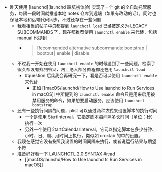 - 昨天使用 [launchd](launchd 踩坑初体验) 实现了一个 git 的全自动托管服务，每隔一段时间就推送本地 notes 仓库到远端（如果有改动的话），同时也保证本地和远端代码同步，不过还存在一些问题
	- 我看相当的帖子中的都提到 `launchctl load` 已经被定义为 LEGACY SUBCOMMANDS 了，现在都推荐使用 `launchctl enable` 来代替，包括 manual 也提到
		- >  Recommended alternative subcommands: bootstrap | bootout | enable | disable
	- 不过我一开始在使用 `launchctl enable` 的时候遇到了一些问题，检索了很久都没有找到答案，网上绝大部分教程都还在用 `launchctl load`
		- #question 后续我会再研究一下，看是否可以使用 `launchctl enable` 来代替
			- 正如 [[macOS/launchd/How to Use launchd to Run Services in macOS]] 中所提到的 `launchctl enable` 命令只是用来启用被禁用服务的命令，如果想要启动服务，应该使用 `launchctl bootstrap`
	- 还有一些执行间隔的问题，plist 可以通过两种方式来设置脚本的执行时间
		- 一个是使用 StartInterval，它指定脚本每间隔多长时间（单位：秒）执行一次
		- 另外一个使用 StartCalendarInterval，它可以指定脚本在多少分钟、小时、日、周、月时间上执行，类似如 crontab 的中的设置。
	- 我现在感觉它没有按照我设置的时间间隔来执行，或者说运行结果与期望不符
	- 准备好好看一下 [LAUNCHCTL 2.0 SYNTAX](https://babodee.wordpress.com/2016/04/09/launchctl-2-0-syntax/) #read
		- [[macOS/launchd/How to Use launchd to Run Services in macOS]]